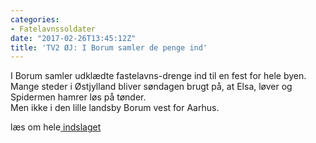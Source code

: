 ```yaml
---
categories:
- Fatelavnssoldater
date: "2017-02-26T13:45:12Z"
title: 'TV2 ØJ: I Borum samler de penge ind'
---
```




I Borum samler udklædte fastelavns-drenge ind til en fest for hele byen.  
Mange steder i Østjylland bliver søndagen brugt på, at Elsa, løver og Spidermen hamrer løs på tønder.  
Men ikke i den lille landsby Borum vest for Aarhus.

læs om hele[ indslaget ](http://www.tv2oj.dk/artikel/fastelavn-i-borum-samler-drengene-penge-ind)